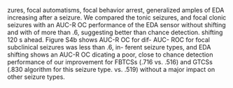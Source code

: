 zures, focal automatisms, focal behavior arrest, generalized amples of EDA increasing after a seizure. We compared the
tonic seizures, and focal clonic seizures with an AUC-R OC performance of the EDA sensor without shifting and with
of more than .6, suggesting better than chance detection. shifting 120 s ahead. Figure S4b shows AUC-R OC for dif-
AUC- ROC for focal subclinical seizures was less than .6, in- ferent seizure types, and EDA shifting shows an AUC-R OC
dicating a poor, close to chance detection performance of our improvement for FBTCSs (.716 vs. .516) and GTCSs (.830
algorithm for this seizure type. vs. .519) without a major impact on other seizure types.